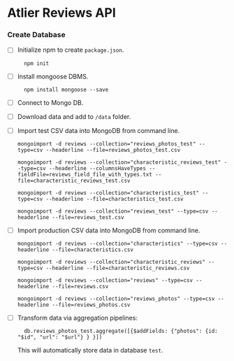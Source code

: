 # Atlier Reviews API

### Create Database

- [ ] Initialize npm to create `package.json`.
  ```
    npm init
  ```

- [ ] Install mongoose DBMS.
  ```
    npm install mongoose --save
  ```

- [ ] Connect to Mongo DB.


- [ ] Download data and add to `/data` folder.


- [ ] Import test CSV data into MongoDB from command line.

  ```
  mongoimport -d reviews --collection="reviews_photos_test" --type=csv --headerline --file=reviews_photos_test.csv
  ```

  ```
  mongoimport -d reviews --collection="characteristic_reviews_test" --type=csv --headerline --columnsHaveTypes --fieldFile=reviews_field_file_with_types.txt --file=characteristic_reviews_test.csv
  ```

  ```
  mongoimport -d reviews --collection="characteristics_test" --type=csv --headerline --file=characteristics_test.csv
  ```

  ```
  mongoimport -d reviews --collection="reviews_test" --type=csv --headerline --file=reviews_test.csv
  ```


- [ ] Import production CSV data into MongoDB from command line.

  ```
  mongoimport -d reviews --collection="characteristics" --type=csv --headerline --file=characteristics.csv
  ```

  ```
  mongoimport -d reviews --collection="characteristic_reviews" --type=csv --headerline --file=characteristic_reviews.csv
  ```

  ```
  mongoimport -d reviews --collection="reviews" --type=csv --headerline --file=reviews.csv
  ```

  ```
  mongoimport -d reviews --collection="reviews_photos" --type=csv --headerline --file=reviews_photos.csv
  ```


- [ ] Transform data via aggregation pipelines:

  ```
    db.reviews_photos_test.aggregate([{$addFields: {"photos": {id: "$id", "url": "$url"} } }])
  ```

  This will automatically store data in database `test`.

